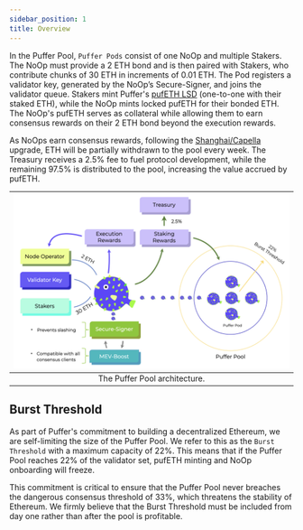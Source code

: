 ```yaml
---
sidebar_position: 1
title: Overview
---
```


In the Puffer Pool, `Puffer Pods` consist of one NoOp and multiple Stakers. The NoOp must provide a 2 ETH bond and is then paired with Stakers, who contribute chunks of 30 ETH in increments of 0.01 ETH. The Pod registers a validator key, generated by the NoOp’s Secure-Signer, and joins the validator queue. Stakers mint Puffer's [pufETH LSD](arch/pufeth.md) (one-to-one with their staked ETH), while the NoOp mints
locked pufETH for their bonded ETH. The NoOp's pufETH serves as collateral while allowing them to earn consensus rewards on their 2 ETH bond beyond the execution rewards. 

As NoOps earn consensus rewards, following the [Shanghai/Capella](https://notes.ethereum.org/@launchpad/withdrawals-faq) upgrade, ETH will be partially withdrawn to the pool every week. The Treasury receives a 2.5% fee to fuel protocol development, while the remaining 97.5% is distributed to the pool, increasing the value accrued by pufETH.

|![pufferarch](img/arch.png)|
|:--:|
|The Puffer Pool architecture.|

## Burst Threshold
As part of Puffer's commitment to building a decentralized Ethereum, we are self-limiting the size of the Puffer Pool. We refer to this as the `Burst Threshold` with a maximum capacity of 22%. This means that if the Puffer Pool reaches 22% of the validator set, pufETH minting and NoOp onboarding will freeze. 

This commitment is critical to ensure that the Puffer Pool never breaches the dangerous consensus threshold of 33%, which threatens the stability of Ethereum. We firmly believe that the Burst Threshold must be included from day one rather than after the pool is profitable.
